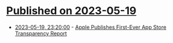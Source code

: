 # [Published on 2023-05-19](index.md)

* [2023-05-19, 23:20:00](https://apple.slashdot.org/story/23/05/19/2050200/apple-publishes-first-ever-app-store-transparency-report?utm_source=rss1.0mainlinkanon&utm_medium=feed) - [Apple Publishes First-Ever App Store Transparency Report](https://apple.slashdot.org/story/23/05/19/2050200/apple-publishes-first-ever-app-store-transparency-report?utm_source=rss1.0mainlinkanon&utm_medium=feed)
